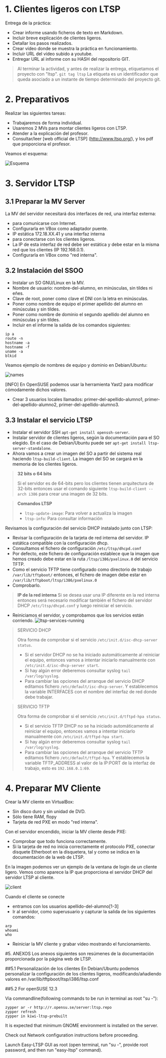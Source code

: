# 1. Clientes ligeros con LTSP
Entrega de la práctica:
* Crear informe usando ficheros de texto en Markdown.
* Incluir breve explicación de clientes ligeros.
* Detallar los pasos realizados.
* Crear vídeo donde se muestra la práctica en funcionamiento.
* Incluir URL del vídeo subido a youtube.
* Entregar URL al informe con su HASH del repositorio GIT.

> Al terminar la actividad, y antes de realizar la entrega, etiquetamos el proyecto con "ltsp".
> `git tag ltsp`
> La etiqueta es un identificador que queda asociado a un instante de tiempo determinado del proyecto git.

# 2. Preparativos
Realizar las siguientes tareas:
* Trabajaremos de forma individual.
* Usaremos 2 MVs para montar clientes ligeros con LTSP.
* Atender a la explicación del profesor.
* Consultar/leer [web official de LTSP] (http://www.ltsp.org/), y los pdf 
  que proporciona el profesor.

Veamos el esquema:

![Esquema](./ltsp-diagram.png)

# 3. Servidor LTSP
## 3.1 Preparar la MV Server
La MV del servidor necesitará dos interfaces de red, una interfaz externa:
* para comunicarse con Internet.
* Configurarla en VBox como adaptador puente.
* IP estática 172.18.XX.41
y una interfaz interna
* para conectarse con los clientes ligeros.
* La IP de esta interfaz de red debe ser estática y debe estar en la misma red que los clientes (IP 192.168.0.1).
* Configurarla en VBox como "red interna".

## 3.2 Instalación del SSOO
* Instalar un SO GNU/Linux en la MV.
* Nombre de usuario: nombre-del-alumno, en minúsculas, sin tildes ni eñes. 
* Clave de root, poner como clave el DNI con la letra en minúsculas.
* Poner como nombre de equipo el primer apellido del alumno en minúsculas y sin tildes.
* Poner como nombre de dominio el segundo apellido del alumno en minúsculas y sin tildes.
* Incluir en el informe la salida de los comandos siguientes: 
```
ip a
route -n
hostname -a
hostname -f
uname -a
blkid
```

Veamos ejemplo de nombres de equipo y dominio en Debian/Ubuntu:

![names](./debian-host-domain-names.png)


[INFO] En OpenSUSE podemos usar la herramienta Yast2 para modificar cómodamente dichos valores.
* Crear 3 usuarios locales llamados: primer-del-apellido-alumno1, primer-del-apellido-alumno2,
primer-del-apellido-alumno3.

## 3.3 Instalar el servicio LTSP
* Instalar el servidor SSH `apt-get install openssh-server`.
* Instalar servidor de clientes ligeros, según la documentación para el SO elegido. 
En el caso de Debian/Ubuntu puede ser `apt-get install ltsp-server-standalone`.
* Ahora vamos a crear un imagen del SO a partir del sistema real haciendo `ltsp-build-client`.
La imagen del SO se cargará en la memoria de los clientes ligeros.

> **32 bits o 64 bits**
> 
> Si el servidor es de 64-bits pero los clientes tienen arquitectura de 32-bits 
entonces usar el comando siguiente `ltsp-build-client --arch i386` para crear una imagen
de 32 bits.
>

> **Comandos LTSP**
>
> * `ltsp-update-image`: Para volver a actualiza la imagen
> * `ltsp-info`: Para consultar información
>

Revisamos la configuración del servicio DHCP instalado junto con LTSP:
* Revisar la configuración de la tarjeta de red interna del servidor. 
IP estática compatible con la configuración dhcp.
* Consultamos el fichero de configuración `/etc/ltsp/dhcpd.conf`
* Por defecto, este fichero de configuración establece que la imagen que hemos creado 
debe estar en la ruta `/ltsp/i386/pxelinux.0` del servicio TFTP. 
* Como el servicio TFTP tiene configurado como directorio de trabajo `/var/lib/tftpboot/`
 entonces, el fichero de imagen debe estar en `/var/lib/tftpboot/ltsp/i386/pxelinux.0`
* Comprobarlo.

> **IP de la red interna**
> Si se desea usar una IP diferente en la red interna entonces será necesario
modificar también el fichero del servidor DHCP `/etc/ltsp/dhcpd.conf` y luego reiniciar el servicio.

* Reiniciamos el servidor, y comprobamos que los servicios están corriendo.
![ltsp-services-running](./ltsp-services-running.png)

> SERVICIO DHCP
>
> Otra forma de comprobar si el servicio `/etc/init.d/isc-dhcp-server status`.
> * Si el servidor DHCP no se ha iniciado automáticamente al reiniciar el equipo, entonces
vamos a intentar iniciarlo manualmente con `/etc/init.d/isc-dhcp-server start`.
> * Si hay algún error deberemos consultar syslog `tail /var/log/syslog`.
> * Para cambiar las opciones del arranque del servicio DHCP editamos fichero `/etc/default/isc-dhcp-server`.
Y establecemos la variable INTERFACES con el nombre del interfaz de red donde debe trabajar.
>

> SERVICIO TFTP
>
> Otra forma de comprobar si el servicio `/etc/init.d/tftpd-hpa status`.
> * Si el servicio TFTP DHCP no se ha iniciado automáticamente al reiniciar el equipo, entonces
vamos a intentar iniciarlo manualmente con `/etc/init.d/tftpd-hpa start`.
> * Si hay algún error deberemos consultar syslog `tail /var/log/syslog`.
> * Para cambiar las opciones del arranque del servicio TFTP editamos fichero `/etc/default/tftpd-hpa`.
Y establecemos la variable TFTP_ADDRESS al valor de la IP:PORT de la interfaz de trabajo, esto es `192.168.0.1:69`.
>

# 4. Preparar MV Cliente
Crear la MV cliente en VirtualBox:
* Sin disco duro y sin unidad de DVD.
* Sólo tiene RAM, flopy
* Tarjeta de red PXE en modo "red interna".

Con el servidor encendido, iniciar la MV cliente desde PXE:
* Comprobar que todo funciona correctamente.
* Si la tarjeta de red no inicia correctamente el protocolo PXE, 
conectar disquete Etherboot en la disquetera, tal y como se indica en la documentación de la web de LTSP.

En la imagen podemos ver un ejemplo de la ventana de login de un cliente ligero. 
Vemos como aparece la IP que proporciona el servidor DHCP del servidor LTSP al cliente.

![client](./ltsp-client-login.png)

Cuando el cliente se conecte
* entramos con los usuarios apellido-del-alumno[1-3]
* Ir al servidor, como superusuario y capturar la salida de los siguientes comandos:
```
arp
whoami
who
```
* Reiniciar la MV cliente y grabar vídeo mostrando el funcionamiento.

#5. ANEXOS
Los anexos siguientes son resúmenes de la documentación proporcionada por la página web de LTSP.

##5.1 Personalización de los clientes
En Debian/Ubuntu podemos personalizar la configuración de los clientes ligeros, 
modificando/añadiendo valores en /var/lib/tftpboot/ltsp/i386/ltsp.conf


##5.2 For openSUSE 12.3

Via commandline(following commands to be run in terminal as root "su -"):

    zypper ar -r http://r.opensu.se/server:ltsp.repo
    zypper refresh
    zypper in kiwi-ltsp-prebuilt

It is expected that minimum GNOME environment is installed on the server.

Check out Network configuration instructions before proceeding.

Launch Easy-LTSP GUI as root (open terminal, run "su -", provide root password, and then run "easy-ltsp" command). 
